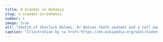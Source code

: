 ```yaml
---
title: A Scandal in Bohemia
slug: a-scandal-in-bohemia
number: 1
image: true
alt: "Sketch of Sherlock Holmes, Dr Watson (both seated) and a tall man wearing a mask"
caption: "Illustration by <a href='https://en.wikipedia.org/wiki/Sidney_Paget' class='blue no-underline hover-dark-red'>Sidney Paget</a>, 1891/1892"
---
```

